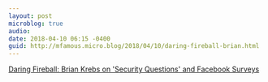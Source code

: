 ```yaml
---
layout: post
microblog: true
audio: 
date: 2018-04-10 06:15 -0400
guid: http://mfamous.micro.blog/2018/04/10/daring-fireball-brian.html
---
```

 [Daring Fireball: Brian Krebs on 'Security Questions' and Facebook Surveys](https://daringfireball.net/linked/2018/04/09/krebs-questions)
